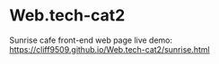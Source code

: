 # Web.tech-cat2
Sunrise cafe front-end web page
live demo: https://cliff9509.github.io/Web.tech-cat2/sunrise.html
